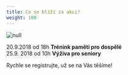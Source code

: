 ```yaml
---
title: Co se blíží za akci?
weight: 100
---
```

![null](/images/uploads/komentovana_prochazka_lesostepi.jpg)

20.9.2018 od 18h **Trénink paměti pro dospělé**\
25.9. 2018 od 10h **Výživa pro seniory**

Rychle se registrujte, už se na Vás těšíme!
